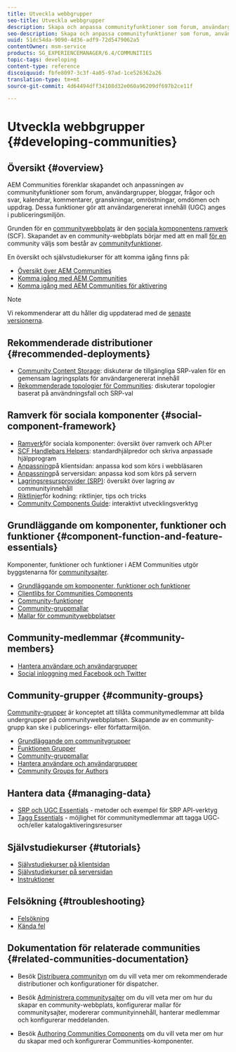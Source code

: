 ```yaml
---
title: Utveckla webbgrupper
seo-title: Utveckla webbgrupper
description: Skapa och anpassa communityfunktioner som forum, användargrupper med mera
seo-description: Skapa och anpassa communityfunktioner som forum, användargrupper med mera
uuid: 51dc54da-9090-4d36-adf9-72d5479062a5
contentOwner: msm-service
products: SG_EXPERIENCEMANAGER/6.4/COMMUNITIES
topic-tags: developing
content-type: reference
discoiquuid: fbfe8097-3c3f-4a05-97ad-1ce526362a26
translation-type: tm+mt
source-git-commit: 4d64494dff34108d32e060a96209df697b2ce11f

---
```



# Utveckla webbgrupper {#developing-communities}

## Översikt {#overview}

AEM Communities förenklar skapandet och anpassningen av communityfunktioner som forum, användargrupper, bloggar, frågor och svar, kalendrar, kommentarer, granskningar, omröstningar, omdömen och uppdrag. Dessa funktioner gör att användargenererat innehåll (UGC) anges i publiceringsmiljön.

Grunden för en [communitywebbplats](overview.md#communitiessites) är den [sociala komponentens ramverk](scf.md) (SCF). Skapandet av en community-webbplats börjar med att en mall [för en](sites-console.md) community väljs som består av [communityfunktioner](functions.md).

En översikt och självstudiekurser för att komma igång finns på:

* [Översikt över AEM Communities](overview.md)
* [Komma igång med AEM Communities](getting-started.md)
* [Komma igång med AEM Communities för aktivering](getting-started-enablement.md)

>[!NOTE]
>
>Vi rekommenderar att du håller dig uppdaterad med de [senaste versionerna](deploy-communities.md#latest-releases).

## Rekommenderade distributioner {#recommended-deployments}

* [Community Content Storage](working-with-srp.md): diskuterar de tillgängliga SRP-valen för en gemensam lagringsplats för användargenererat innehåll
* [Rekommenderade topologier för Communities](topologies.md): diskuterar topologier baserat på användningsfall och SRP-val

## Ramverk för sociala komponenter {#social-component-framework}

* [Ramverk](scf.md)för sociala komponenter: översikt över ramverk och API:er
* [SCF Handlebars Helpers](handlebars-helpers.md): standardhjälpredor och skriva anpassade hjälpprogram
* [Anpassning](client-customize.md)på klientsidan: anpassa kod som körs i webbläsaren
* [Anpassning](server-customize.md)på serversidan: anpassa kod som körs på servern
* [Lagringsresursprovider (SRP)](srp.md): översikt över lagring av communityinnehåll
* [Riktlinjer](code-guide.md)för kodning: riktlinjer, tips och tricks
* [Community Components Guide](components-guide.md): interaktivt utvecklingsverktyg

## Grundläggande om komponenter, funktioner och funktioner {#component-function-and-feature-essentials}

Komponenter, funktioner och funktioner i AEM Communities utgör byggstenarna för [communitysajter](sites-console.md).

* [Grundläggande om komponenter, funktioner och funktioner](essentials.md)
* [Clientlibs for Communities Components](clientlibs.md)
* [Community-funktioner](functions.md)
* [Community-gruppmallar](tools-groups.md)
* [Mallar för communitywebbplatser](sites.md)

## Community-medlemmar {#community-members}

* [Hantera användare och användargrupper](users.md)
* [Social inloggning med Facebook och Twitter](social-login.md)

## Community-grupper {#community-groups}

[Community-grupper](overview.md#communitygroups) är konceptet att tillåta communitymedlemmar att bilda undergrupper på communitywebbplatsen. Skapande av en community-grupp kan ske i publicerings- eller författarmiljön.

* [Grundläggande om communitygrupper](essentials-groups.md)
* [Funktionen Grupper](functions.md#groups-function)
* [Community-gruppmallar](tools-groups.md)
* [Hantera användare och användargrupper](users.md)
* [Community Groups for Authors](creating-groups.md)

## Hantera data {#managing-data}

* [SRP och UGC Essentials](srp-and-ugc.md) - metoder och exempel för SRP API-verktyg
* [Tagg Essentials](tag.md) - möjlighet för communitymedlemmar att tagga UGC- och/eller katalogaktiveringsresurser

## Självstudiekurser {#tutorials}

* [Självstudiekurser på klientsidan](tutorials.md#client-side-customization)
* [Självstudiekurser på serversidan](tutorials.md#server-side-customization)
* [Instruktioner](tutorials.md#how-to-instructions)

## Felsökning {#troubleshooting}

* [Felsökning](troubleshooting.md)
* [Kända fel](/help/release-notes/known-issues.md)

## Dokumentation för relaterade communities {#related-communities-documentation}

* Besök [Distribuera communityn](deploy-communities.md) om du vill veta mer om rekommenderade distributioner och konfigurationer för dispatcher.

* Besök [Administrera communitysajter](administer-landing.md) om du vill veta mer om hur du skapar en community-webbplats, konfigurerar mallar för communitysajter, modererar communityinnehåll, hanterar medlemmar och konfigurerar meddelanden.

* Besök [Authoring Communities Components](author-communities.md) om du vill veta mer om hur du skapar med och konfigurerar Communities-komponenter.

